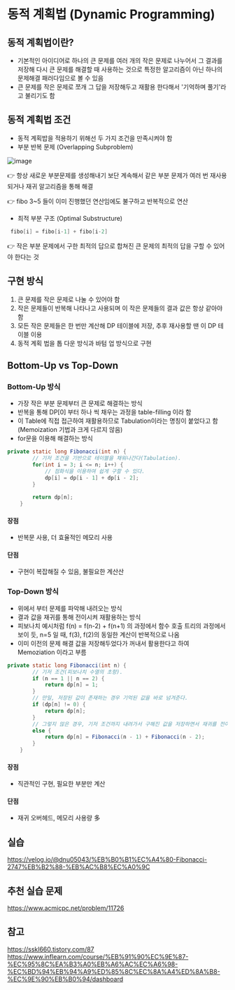 # 동적 계획법 (Dynamic Programming)

## 동적 계획법이란?
- 기본적인 아이디어로 하나의 큰 문제를 여러 개의 작은 문제로 나누어서 그 결과를 저장해 다시 큰 문제를 해결할 때 사용하는 것으로 특정한 알고리즘이 아닌 하나의 문제해결 패러다임으로 볼 수 있음
- 큰 문제를 작은 문제로 쪼개 그 답을 저장해두고 재활용 한다해서 '기억하며 풀기'라고 불리기도 함

## 동적 계획법 조건
- 동적 계획밥을 적용하기 위해선 두 가지 조건을 만족시켜야 함
- 부분 반복 문제 (Overlapping Subproblem)

![image](https://github.com/harriet221/Teckit_I9_study/assets/148305892/8788a398-99ba-4af4-9695-f8b7f1b8442b)


👉 항상 새로운 부분문제를 생성해내기 보단 계속해서 같은 부분 문제가 여러 번 재사용되거나 재귀 알고리즘을 통해 해결

👉 fibo 3~5 들이 이미 진행했던 연산임에도 불구하고 반복적으로 연산

- 최적 부분 구조 (Optimal Substructure)
 ```java
  fibo[i] = fibo[i-1] + fibo[i-2]
 ```
  👉 작은 부분 문제에서 구한 최적의 답으로 합쳐진 큰 문제의 최적의 답을 구할 수 있어야 한다는 것

## 구현 방식
1. 큰 문제를 작은 문제로 나눌 수 있어야 함
2. 작은 문제들이 반복해 나타나고 사용되며 이 작은 문제들의 결과 값은 항상 같아야 함
3. 모든 작은 문제들은 한 번만 계산해 DP 테이블에 저장, 추후 재사용할 땐 이 DP 테이블 이용
4. 동적 계획 법을 톱 다운 방식과 바텀 업 방식으로 구현

## Bottom-Up vs Top-Down

### Bottom-Up 방식
- 가장 작은 부분 문제부터 큰 문제로 해결하는 방식
- 반복을 통해 DP[0] 부터 하나 씩 채우는 과정을 table-filling 이라 함
- 이 Table에 직접 접근하여 재활용하므로 Tabulation이라는 명칭이 붙었다고 함 (Memoization 기법과 크게 다르지 않음)
- for문을 이용해 해결하는 방식

```java
private static long Fibonacci(int n) {
		// 기저 조건을 기반으로 테이블을 채워나간다(Tabulation).
		for(int i = 3; i <= n; i++) {
			// 점화식을 이용하여 쉽게 구할 수 있다.
			dp[i] = dp[i - 1] + dp[i - 2];
		}
		
		return dp[n];
	}
```

#### 장점
- 반복문 사용, 더 효율적인 메모리 사용

#### 단점
- 구현이 복잡해질 수 있음, 불필요한 계산산

### Top-Down 방식
- 위에서 부터 문제를 파악해 내려오는 방식
- 결과 값을 재귀를 통해 전이시켜 재활용하는 방식
- 피보나치 예시처럼 f(n) = f(n-2) + f(n+1) 의 과정에서 함수 호출 트리의 과정에서 보이 듯, n=5 일 때, f(3), f(2)의 동일한 계산이 반복적으로 나옴
- 이미 이전의 문제 해결 값을 저장해두었다가 꺼내서 활용한다고 하여 Memoziation 이라고 부름

```java
private static long Fibonacci(int n) {
		// 기저 조건(피보나치 수열의 초항).
		if (n == 1 || n == 2) {
			return dp[n] = 1;
		}
		// 만일, 저장된 값이 존재하는 경우 기억된 값을 바로 넘겨준다.
		if (dp[n] != 0) {
			return dp[n];
		}
		// 그렇지 않은 경우, 기저 조건까지 내려가서 구해진 값을 저장하면서 재귀를 전이한다.
		else {
			return dp[n] = Fibonacci(n - 1) + Fibonacci(n - 2);
		}
	}
```

#### 장점
- 직관적인 구현, 필요한 부분만 계산

#### 단점
- 재귀 오버헤드, 메모리 사용량 多

## 실습
https://velog.io/@dnu05043/%EB%B0%B1%EC%A4%80-Fibonacci-2747%EB%B2%88-%EB%AC%B8%EC%A0%9C

## 추천 실습 문제
https://www.acmicpc.net/problem/11726

## 참고
https://sskl660.tistory.com/87
https://www.inflearn.com/course/%EB%91%90%EC%9E%87-%EC%95%8C%EA%B3%A0%EB%A6%AC%EC%A6%98-%EC%BD%94%EB%94%A9%ED%85%8C%EC%8A%A4%ED%8A%B8-%EC%9E%90%EB%B0%94/dashboard
